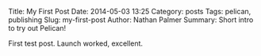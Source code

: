 Title: My First Post
Date: 2014-05-03 13:25
Category: posts
Tags: pelican, publishing
Slug: my-first-post
Author: Nathan Palmer
Summary: Short intro to try out Pelican!

First test post. Launch worked, excellent. 
